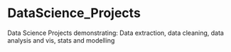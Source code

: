 # DataScience_Projects
Data Science Projects demonstrating: Data extraction, data cleaning, data analysis and vis, stats and modelling
